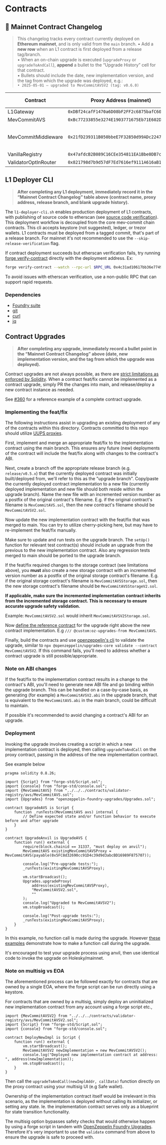 # Contracts

## 📜 Mainnet Contract Changelog

> This changelog tracks every contract currently deployed on **Ethereum mainnet**, and is only valid from the `main` branch.
> • Add a **new row** when an L1 contract is first deployed from a release tag/branch.  
> • When an on-chain upgrade is executed (`upgradeProxy` or `upgradeToAndCall`), **append** a bullet to the “Upgrade History” cell for that contract.  
> • Bullets should include the date, new implementation version, and the tag from which the upgrade was deployed, e.g.:  
> `• 2025-05-01 – upgraded to MevCommitAVSV2 (tag: v0.6.0)`

| Contract              | Proxy Address (mainnet)                      | Release Branch | Upgrade History |
|-----------------------|----------------------------------------------|----------------|-----------------|
| L1Gateway             | `0xDBf24cafF1470a6D08bF2FF2c6875bafC60Cf881` | `release/v1.1.x` | n/a |
| MevCommitAVS          | `0xBc77233855e3274E1903771675Eb71E602D9DC2e` | `release/v1.1.x` | n/a
| MevCommitMiddleware   | `0x21fD239311B050bbeE7F32850d99ADc224761382` | `release/v1.1.x` | • 2025-03-12 - upgraded to MevCommitMiddlewareV2 (tag: v1.1.0-middleware) |
| VanillaRegistry       | `0x47afdcB2B089C16CEe354811EA1Bbe0DB7c335E9` | `release/v1.1.x` | n/a |
| ValidatorOptInRouter  | `0x821798d7b9d57dF7Ed7616ef9111A616aB19ed64` | `release/v1.1.x` | n/a |

## L1 Deployer CLI

> **After completing any L1 deployment, immediately record it in the “Mainnet Contract Changelog” table above (contract name, proxy address, release branch, and blank upgrade history).**

The `l1-deployer-cli.sh` enables production deployment of L1 contracts, with publishing of source code to etherscan (see [source code verification](https://info.etherscan.com/how-to-verify-contracts/)). This deployment workflow is decoupled from the core mev-commit chain contracts. This cli accepts keystore (not suggested), ledger, or trezor wallets. L1 contracts must be deployed from a tagged commit, that's part of a release branch. For mainnet it's not recommended to use the `--skip-release-verification` flag.

If contract deployment succeeds but etherscan verification fails, try running [forge verify-contract](https://book.getfoundry.sh/reference/forge/forge-verify-contract) directly with the deployment address. Ex:

```bash
forge verify-contract --watch --rpc-url $RPC_URL 0x4c31ad10617bb36e7749c686eedf6fef0fd2502e ValidatorOptInRouter
```

To avoid issues with etherscan verification, use a non-public RPC that can support rapid requests.

### Dependencies

- [Foundry suite](https://book.getfoundry.sh/getting-started/installation)
- [git](https://git-scm.com/downloads)
- [curl](https://everything.curl.dev/install/linux.html)
- [jq](https://stedolan.github.io/jq/download/)

## Contract Upgrades

> **After completing any upgrade, immediately record a bullet point in the “Mainnet Contract Changelog” above (date, new implementation version, and the tag from which the upgrade was deployed).**

Contract upgrades are not always possible, as there are [strict limitations as enforced by Solidity](https://docs.openzeppelin.com/upgrades-plugins/1.x/writing-upgradeable#modifying-your-contracts). When a contract feat/fix cannot be implemented as a contract upgrade, simply PR the changes into main, and release/deploy a new contract instance as needed.

See [#360](https://github.com/primev/mev-commit/pull/360) for a reference example of a complete contract upgrade.

### Implementing the feat/fix

The following instructions assist in upgrading an existing deployment of any of the contracts within this directory. Contracts committed to this repo should utilize [UUPS proxies](https://docs.openzeppelin.com/contracts/4.x/api/proxy#UUPSUpgradeable). 

First, implement and merge an appropriate feat/fix to the implementation contract using the main branch. This ensures any future (new) deployments of the contract will include the feat/fix along with changes to the contract's ABI.

Next, create a branch off the appropriate release branch (e.g. `release/v0.5.x`) that the currently deployed contract was initially built/deployed from, we'll refer to this as the "upgrade branch". Copy/paste the currently deployed contract implementation to a new file (currently deployed implementation and new file should both reside within the upgrade branch). Name the new file with an incremented version number as a postfix of the original contract's filename. E.g. if the original contract's filename is `MevCommitAVS.sol`, then the new contract's filename should be `MevCommitAVSV2.sol`. 

Now update the new implementation contract with the feat/fix that was merged to main. You can try to utilize cherry-picking here, but may have to re-implement the feat/fix manually.

Make sure to update and run tests on the upgrade branch. The `setUp()` function for relevant test contract(s) should include an upgrade from the previous to the new implementation contract. Also any regression tests merged to main should be ported to the upgrade branch.

If the feat/fix required changes to the storage contract (see limitations above), you **must** also create a new storage contract with an incremented version number as a postfix of the original storage contract's filename. E.g. if the original storage contract's filename is `MevCommitAVSStorage.sol`, then the new storage contract's filename should be `MevCommitAVSStorageV2.sol`.

**If applicable, make sure the incremented implementation contract inherits from the incremented storage contract. This is necessary to ensure accurate upgrade safety validation.**

Example: `MevCommitAVSV2.sol` would inherit `MevCommitAVSV2Storage.sol`.

Now [define the reference contract](https://docs.openzeppelin.com/upgrades-plugins/1.x/api-core#define-reference-contracts) for the upgrade right above the new contract implementation. E.g `/// @custom:oz-upgrades-from MevCommitAVS`.

Finally, build the contracts and use [openzeppelin's cli](https://docs.openzeppelin.com/upgrades-plugins/1.x/api-core#usage) to validate the upgrade, similar to `npx @openzeppelin/upgrades-core validate --contract MevCommitAVSV2`. If this command fails, you'll need to address whether a contract upgrade is still possible/appropriate.

### Note on ABI changes

If the feat/fix to the implementation contract results in a change to the contract's ABI, you'll need to generate new ABI file and go binding within the upgrade branch. This can be handled on a case-by-case basis, as generating (for example) a `MevCommitAVSV2.abi` in the upgrade branch, that is equivalent to the `MevCommitAVS.abi` in the main branch, could be difficult to maintain.

If possible it's recommended to avoid changing a contract's ABI for an upgrade.

### Deployment

Invoking the upgrade involves creating a script in which a new implementation contract is deployed, then calling `upgradeToAndCall` on the proxy contract, passing in the address of the new implementation contract.

See example below

```solidity
pragma solidity 0.8.26;

import {Script} from "forge-std/Script.sol";
import {console} from "forge-std/console.sol";
import {MevCommitAVS} from "../../../contracts/validator-registry/avs/MevCommitAVS.sol";
import {Upgrades} from "openzeppelin-foundry-upgrades/Upgrades.sol";

contract UpgradeAVS is Script {
    function _runTests(MevCommitAVS avs) internal {
        // Define expected state and/or function behavior to execute before and after upgrade
    }
}

contract UpgradeAnvil is UpgradeAVS {
    function run() external {
        require(block.chainid == 31337, "must deploy on anvil");
        MevCommitAVS existingMevCommitAVSProxy = MevCommitAVS(payable(0x5FC8d32690cc91D4c39d9d3abcBD16989F875707));

        console.log("Pre-upgrade tests:");
        _runTests(existingMevCommitAVSProxy);

        vm.startBroadcast();
        Upgrades.upgradeProxy(
            address(existingMevCommitAVSProxy), 
            "MevCommitAVSV2.sol", 
            "" 
        );
        console.log("Upgraded to MevCommitAVSV2");
        vm.stopBroadcast();

        console.log("Post-upgrade tests:");
        _runTests(existingMevCommitAVSProxy);
    }
}
```

In this example, no function call is made during the upgrade. However [these examples](https://docs.openzeppelin.com/upgrades-plugins/1.x/foundry-upgrades#examples) demonstrate how to make a function call during the upgrade.

It's encouraged to test your upgrade process using anvil, then use identical code to invoke the upgrade on Holesky/mainnet.

### Note on multisig vs EOA

The aforementioned process can be followed exactly for contracts that are owned by a single EOA, where the forge script can be run directly using a keystore.

For contracts that are owned by a multisig, simply deploy an uninitialized new implementation contract from any account using a forge script etc.,

```solidity
import {MevCommitAVSV2} from "../../../contracts/validator-registry/avs/MevCommitAVSV2.sol";
import {Script} from "forge-std/Script.sol";
import {console} from "forge-std/console.sol";

contract DeployNewImpl is Script {
    function run() external {
        vm.startBroadcast();
        MevCommitAVSV2 newImplementation = new MevCommitAVSV2();
        console.log("Deployed new implementation contract at address: ", address(newImplementation));
        vm.stopBroadcast();
    }
}
```

Then call the `upgradeToAndCall(newImplAddr, callData)` function directly on the proxy contract using your multisig UI (e.g Safe wallet).

Ownership of the implementation contract itself would be irrelevant in this scenario, as the implementation is deployed without calling its initializer, or setting any state. Ie. the implementation contract serves only as a blueprint for state transition functionality.

The multisig option bypasses safety checks that would otherwise happen by using a forge script in tandem with [OpenZeppelin Foundry Upgrades](https://github.com/OpenZeppelin/openzeppelin-foundry-upgrades). Therefore it's very important to use the `validate` command from above to ensure the upgrade is safe to proceed with.
